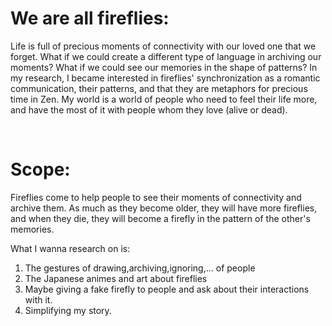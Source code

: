 # We are all fireflies:
Life is full of precious moments of connectivity with our loved one that we forget. What if we could create a different type of language in archiving our moments? What if we could see our memories in the shape of patterns? In my research, I became interested in fireflies' synchronization as a romantic communication, their patterns, and that they are metaphors for precious time in Zen. My world is a world of people who need to feel their life more, and have the most of it with people whom they love (alive or dead).

<br>

# Scope:
 Fireflies come to help people to see their moments of connectivity and archive them. As much as they become older, they will have more fireflies, and when they die, they will become a firefly in the pattern of the other's memories. 

 What I wanna research on is:
 1. The gestures of drawing,archiving,ignoring,... of people
 2. The Japanese animes and art about fireflies
 3. Maybe giving a fake firefly to people and ask about their interactions with it.
 3. Simplifying my story.


